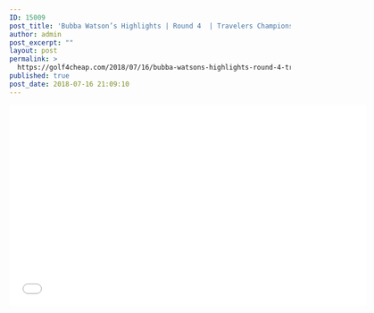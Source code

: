 ```yaml
---
ID: 15009
post_title: 'Bubba Watson’s Highlights | Round 4  | Travelers Championship 2018'
author: admin
post_excerpt: ""
layout: post
permalink: >
  https://golf4cheap.com/2018/07/16/bubba-watsons-highlights-round-4-travelers-championship-2018/
published: true
post_date: 2018-07-16 21:09:10
---
```

<iframe width="640" height="360" src="//www.youtube.com/embed/p7ti3ThhEfo" frameborder="0" allow="autoplay; encrypted-media" allowfullscreen></iframe>
